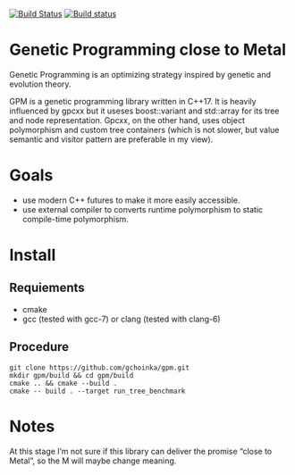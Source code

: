[![Build Status](https://travis-ci.org/gchoinka/gpm.svg?branch=master)](https://travis-ci.org/gchoinka/gpm) [![Build status](https://ci.appveyor.com/api/projects/status/rxqqyeshsx9jn5p1?svg=true)](https://ci.appveyor.com/project/gchoinka/gpm)
# Genetic Programming close to Metal 

Genetic Programming is an optimizing strategy inspired by genetic and evolution theory. 

GPM is a genetic programming library written in C++17.
It is heavily influenced by gpcxx but it useses boost::variant and std::array for its tree and node representation.  Gpcxx, on the other hand, uses object polymorphism and custom tree containers (which is not slower, but value semantic and visitor pattern are preferable in my view).
# Goals
* use modern C++ futures to make it more easily accessible. 
* use external compiler to converts runtime polymorphism to static compile-time polymorphism. 

# Install
## Requiements
 * cmake
 * gcc (tested with gcc-7) or clang (tested with clang-6)

## Procedure
```console
git clone https://github.com/gchoinka/gpm.git
mkdir gpm/build && cd gpm/build
cmake .. && cmake --build .
cmake -- build . --target run_tree_benchmark
```


# Notes
At this stage I’m not sure if this library can deliver the promise “close to Metal”, so the M will maybe change meaning.

